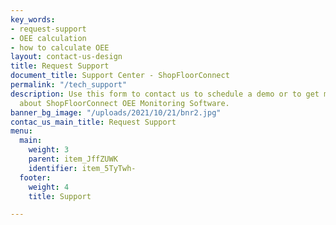 ```yaml
---
key_words:
- request-support
- OEE calculation
- how to calculate OEE
layout: contact-us-design
title: Request Support
document_title: Support Center - ShopFloorConnect
permalink: "/tech_support"
description: Use this form to contact us to schedule a demo or to get more information
  about ShopFloorConnect OEE Monitoring Software.
banner_bg_image: "/uploads/2021/10/21/bnr2.jpg"
contac_us_main_title: Request Support
menu:
  main:
    weight: 3
    parent: item_JffZUWK
    identifier: item_5TyTwh-
  footer:
    weight: 4
    title: Support

---
```

